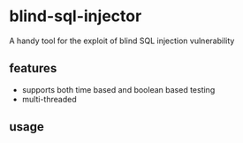 # blind-sql-injector
A handy tool for the exploit of blind SQL injection vulnerability

## features
* supports both time based and boolean based testing
* multi-threaded

## usage